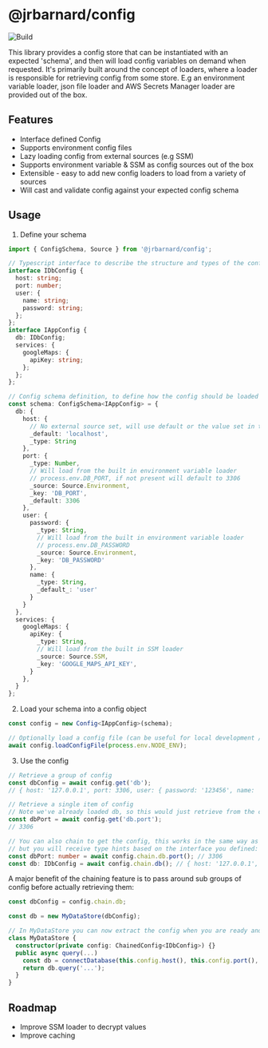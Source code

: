 # @jrbarnard/config

![Build](https://github.com/jrbarnard/simple-config/workflows/Build/badge.svg)

This library provides a config store that can be instantiated with an expected 'schema', and then will load config variables on demand
when requested.
It's primarily built around the concept of loaders, where a loader is responsible for retrieving config from some store.
E.g an environment variable loader, json file loader and AWS Secrets Manager loader are provided out of the box.

## Features

- Interface defined Config
- Supports environment config files
- Lazy loading config from external sources (e.g SSM)
- Supports environment variable & SSM as config sources out of the box
- Extensible - easy to add new config loaders to load from a variety of sources
- Will cast and validate config against your expected config schema

## Usage

1. Define your schema
```typescript
import { ConfigSchema, Source } from '@jrbarnard/config';

// Typescript interface to describe the structure and types of the config variables
interface IDbConfig {
  host: string;
  port: number;
  user: {
    name: string;
    password: string;
  };
};
interface IAppConfig {
  db: IDbConfig;
  services: {
    googleMaps: {
      apiKey: string;
    };
  };
};

// Config schema definition, to define how the config should be loaded
const schema: ConfigSchema<IAppConfig> = {
  db: {
    host: {
      // No external source set, will use default or the value set in the relevant environment file (if loaded)
      _default: 'localhost',
      _type: String
    },
    port: {
      _type: Number,
      // Will load from the built in environment variable loader
      // process.env.DB_PORT, if not present will default to 3306
      _source: Source.Environment,
      _key: 'DB_PORT',
      _default: 3306
    },
    user: {
      password: {
        _type: String,
        // Will load from the built in environment variable loader
        // process.env.DB_PASSWORD
        _source: Source.Environment,
        _key: 'DB_PASSWORD'
      },
      name: {
        _type: String,
        _default_: 'user'
      }
    }
  },
  services: {
    googleMaps: {
      apiKey: {
        _type: String,
        // Will load from the built in SSM loader
        _source: Source.SSM,
        _key: 'GOOGLE_MAPS_API_KEY',
      }
    },
  }
};

```
2. Load your schema into a config object
```typescript
const config = new Config<IAppConfig>(schema);

// Optionally load a config file (can be useful for local development / a set of defaults per environment)
await config.loadConfigFile(process.env.NODE_ENV);
```
3. Use the config
```typescript
// Retrieve a group of config
const dbConfig = await config.get('db');
// { host: '127.0.0.1', port: 3306, user: { password: '123456', name: 'superuser' } }

// Retrieve a single item of config
// Note we've already loaded db, so this would just retrieve from the cache
const dbPort = await config.get('db.port');
// 3306

// You can also chain to get the config, this works in the same way as above
// but you will receive type hints based on the interface you defined:
const dbPort: number = await config.chain.db.port(); // 3306
const db: IDbConfig = await config.chain.db(); // { host: '127.0.0.1', port: 3306, user: { password: '123456', name: 'superuser' } }
```

A major benefit of the chaining feature is to pass around sub groups of config before actually retrieving them:
```typescript
const dbConfig = config.chain.db;

const db = new MyDataStore(dbConfig);

// In MyDataStore you can now extract the config when you are ready and it will lazy load.
class MyDataStore {
  constructor(private config: ChainedConfig<IDbConfig>) {}
  public async query(...) 
    const db = connectDatabase(this.config.host(), this.config.port(), this.config.user());
    return db.query('...');
  }
}
```

## Roadmap

- Improve SSM loader to decrypt values
- Improve caching
